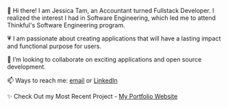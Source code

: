 👋 Hi there! I am Jessica Tam, an Accountant turned Fullstack Developer. I realized the interest I had in Software Engineering, which led me to attend Thinkful's Software Engineering program.

💗 I am passionate about creating applications that will have a lasting impact and functional purpose for users.

👀 I’m looking to collaborate on exciting applications and open source development.

📫 Ways to reach me: [email](mailto:jessica.tam128@gmail.com) or [LinkedIn](https://www.linkedin.com/in/jtam128/)

✨ Check Out my Most Recent Project - [My Portfolio Website](https://jtam-portfolio.vercel.app/)
